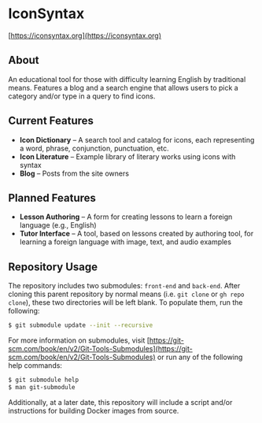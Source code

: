 # IconSyntax

[https://iconsyntax.org](https://iconsyntax.org)

## About

An educational tool for those with difficulty learning English by traditional means. Features a blog and a search engine that allows users to pick a category and/or type in a query to find icons.

## Current Features

* **Icon Dictionary** &ndash; A search tool and catalog for icons, each representing a word, phrase, conjunction, punctuation, etc.
* **Icon Literature** &ndash; Example library of literary works using icons with syntax
* **Blog** &ndash; Posts from the site owners

## Planned Features

* **Lesson Authoring** &ndash; A form for creating lessons to learn a foreign language (e.g., English)
* **Tutor Interface** &ndash; A tool, based on lessons created by authoring tool, for learning a foreign language with image, text, and audio examples

## Repository Usage

The repository includes two submodules: `front-end` and `back-end`. After cloning this parent repository by normal means (i.e. `git clone` or `gh repo clone`), these two directories will be left blank. To populate them, run the following:

```bash
$ git submodule update --init --recursive
```

For more information on submodules, visit [https://git-scm.com/book/en/v2/Git-Tools-Submodules](https://git-scm.com/book/en/v2/Git-Tools-Submodules) or run any of the following help commands:

```bash
$ git submodule help
$ man git-submodule
```

Additionally, at a later date, this repository will include a script and/or instructions for building Docker images from source.
